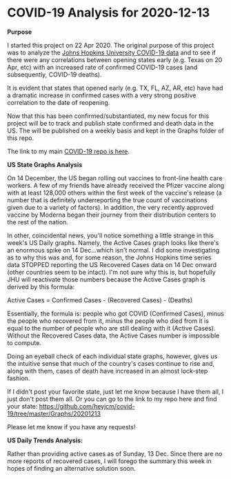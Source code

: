 # COVID-19 Analysis for 2020-12-13

<b>Purpose</b>

I started this project on 22 Apr 2020. The original purpose of this project was to analyze the [Johns Hopkins University COVID-19 data](https://github.com/CSSEGISandData/COVID-19) and to see if there were any correlations between opening states early (e.g. Texas on 20 Apr, etc) with an increased rate of confirmed COVID-19 cases (and subsequently, COVID-19 deaths).

It is evident that states that opened early (e.g. TX, FL, AZ, AR, etc) have had a dramatic increase in confirmed cases with a very strong positive correlation to the date of reopening.

Now that this has been confirmed/substantiated, my new focus for this project will be to track and publish state confirmed and death data in the US. The will be published on a weekly basis and kept in the Graphs folder of this repo.

The link to my main [COVID-19 repo is here](https://github.com/heyjcm/covid-19).

<b>US State Graphs Analysis</b>

On 14 December, the US began rolling out vaccines to front-line health care workers. A few of my friends have already received the Pfizer vaccine along with at least 128,000 others within the first week of the vaccine's release (a number that is definitely underreporting the true count of vaccinations given due to a variety of factors). In addition, the very recently approved vaccine by Moderna began their journey from their distribution centers to the rest of the nation.

In other, coincidental news, you'll notice something a little strange in this week's US Daily graphs. Namely, the Active Cases graph looks like there's an enormous spike on 14 Dec...which isn't normal. I did some investigating as to why this was and, for some reason, the Johns Hopkins time series data STOPPED reporting the US Recovered Cases data on 14 Dec onward (other countries seem to be intact). I'm not sure why this is, but hopefully JHU will reactivate those numbers because the Active Cases graph is derived by this formula:

Active Cases = Confirmed Cases - (Recovered Cases) - (Deaths)

Essentially, the formula is: people who got COVID (Confirmed Cases), minus the people who recovered from it, minus the people who died from it is equal to the number of people who are still dealing with it (Active Cases). Without the Recovered Cases data, the Active Cases number is impossible to compute.

Doing an eyeball check of each individual state graphs, however, gives us the intuitive sense that much of the country's cases continue to rise and, along with them, cases of death have increased in an almost lock-step fashion.

If I didn't post your favorite state, just let me know because I have them all, I just don't post them all. Or you can go to the link to my repo here and find your state: https://github.com/heyjcm/covid-19/tree/master/Graphs/20201213

Please let me know if you have any requests!

<b>US Daily Trends Analysis:</b>

Rather than providing active cases as of Sunday, 13 Dec. Since there are no more reports of recovered cases, I will forego the summary this week in hopes of finding an alternative solution soon.
